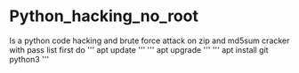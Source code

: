 # Python_hacking_no_root
Is a python code hacking and brute force attack on zip and md5sum cracker with pass list
first do
'''
apt update
'''
'''
apt upgrade
'''
'''
apt install git python3
'''
